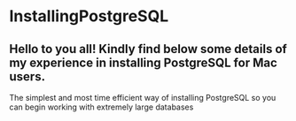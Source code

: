 # InstallingPostgreSQL
 Hello to you all! Kindly find below some details of my experience in installing PostgreSQL for Mac users. 
 ---------------------------------------------------------------------------------------------------------
 The simplest and most time efficient way of installing PostgreSQL so you can begin working with extremely large databases
 
